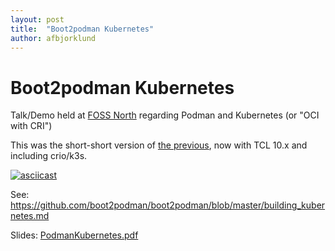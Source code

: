 ```yaml
---
layout: post
title:  "Boot2podman Kubernetes"
author: afbjorklund
---
```


# Boot2podman Kubernetes

Talk/Demo held at [FOSS North](http://foss-north.se) regarding Podman and Kubernetes (or "OCI with CRI")

This was the short-short version of [the previous](2019-02-19-containers-without-docker.md), now with TCL 10.x and including crio/k3s.

[![asciicast](https://asciinema.org/a/caIfEd2CsaLnBwzZXIdT1SFdX.svg)](https://asciinema.org/a/caIfEd2CsaLnBwzZXIdT1SFdX)

See: <https://github.com/boot2podman/boot2podman/blob/master/building_kubernetes.md>

Slides: [PodmanKubernetes.pdf](/assets/PodmanKubernetes.pdf)
